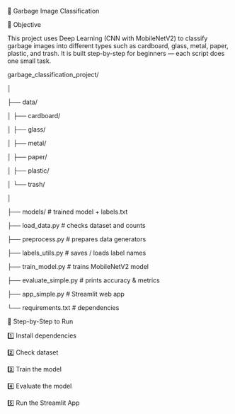 📘 Garbage Image Classification

🔹 Objective

This project uses Deep Learning (CNN with MobileNetV2) to classify garbage images into different types such as cardboard, glass, metal, paper, plastic, and trash.
It is built step-by-step for beginners — each script does one small task.

garbage_classification_project/

│

├── data/                 

│   ├── cardboard/

│   ├── glass/

│   ├── metal/

│   ├── paper/

│   ├── plastic/

│   └── trash/

│

├── models/               # trained model + labels.txt

├── load_data.py          # checks dataset and counts

├── preprocess.py         # prepares data generators

├── labels_utils.py       # saves / loads label names

├── train_model.py        # trains MobileNetV2 model

├── evaluate_simple.py    # prints accuracy & metrics

├── app_simple.py         # Streamlit web app

└── requirements.txt      # dependencies

🧠 Step-by-Step to Run


1️⃣ Install dependencies

2️⃣ Check dataset

3️⃣ Train the model

4️⃣ Evaluate the model

5️⃣ Run the Streamlit App
